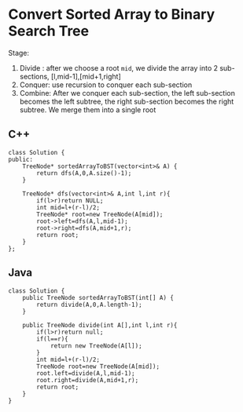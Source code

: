 # Convert Sorted Array to Binary Search Tree    

Stage:
1. Divide : after we choose a root `mid`, we divide the array into 2 sub-sections, [l,mid-1],[mid+1,right]
2. Conquer: use recursion to conquer each sub-section
3. Combine: After we conquer each sub-section, the left sub-section becomes the left subtree, the right sub-section becomes the right subtree. We merge them into a single root
            

## C++

```
class Solution {
public:
    TreeNode* sortedArrayToBST(vector<int>& A) {
        return dfs(A,0,A.size()-1);
    }
    
    TreeNode* dfs(vector<int>& A,int l,int r){
        if(l>r)return NULL;
        int mid=l+(r-l)/2;
        TreeNode* root=new TreeNode(A[mid]);
        root->left=dfs(A,l,mid-1);
        root->right=dfs(A,mid+1,r);
        return root;
    }
};
```

## Java

```
class Solution {
    public TreeNode sortedArrayToBST(int[] A) {
        return divide(A,0,A.length-1);
    }
    
    public TreeNode divide(int A[],int l,int r){
        if(l>r)return null;
        if(l==r){
            return new TreeNode(A[l]);
        }
        int mid=l+(r-l)/2;
        TreeNode root=new TreeNode(A[mid]);
        root.left=divide(A,l,mid-1);
        root.right=divide(A,mid+1,r);
        return root;
    }
}
```
